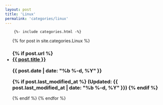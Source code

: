 ```yaml
---
layout: post
title: 'Linux'
permalink: 'categories/linux'
---
```


<div>

		{%- include categories.html -%}
</div>


<ul>
  {% for post in site.categories.Linux  %}
<h3>
    {% if post.url %}
       <li>
       		<a href="{{ post.url }}">{{ post.title }}</a>
       </li>

        
<span class="post-meta">

  <time datetime="{{ post.date | date_to_xmlschema }}">{{ post.date | date: "%b %-d, %Y" }}</time>
  
  {% if post.last_modified_at %}
  (Updated: <time datetime="{{ post.last_modified_at | date_to_xmlschema }}">{{ post.last_modified_at | date: "%b %-d, %Y" }}</time>)
  {% endif %}
  
</span>
</h3>

  {% endif %}
  {% endfor %}
</ul>

